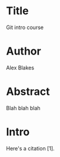 # Title
Git intro course

# Author
Alex Blakes

# Abstract
Blah blah blah

# Intro
Here's a citation [1].
